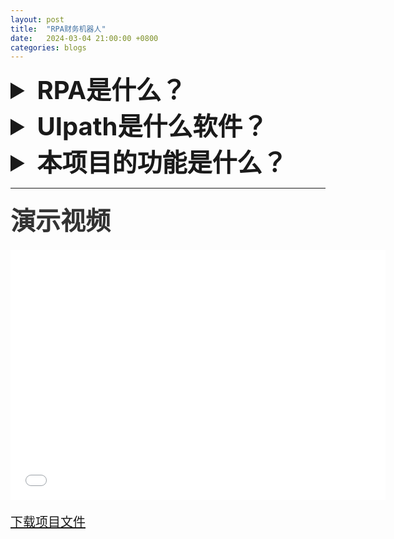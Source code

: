 ```yaml
---
layout: post
title:  "RPA财务机器人"
date:   2024-03-04 21:00:00 +0800
categories: blogs
---
```

<style>
  ptitle, summary {
    font-size: 40px; 
    font-weight: bold;
  }

  p {
    font-size: 20px;
    color: #333;
    margin-bottom: 20px;
  }
</style>

<details>
    <summary>RPA是什么？</summary>
    <p>RPA（Robotic Process Automation）是一种自动化技术，利用软件机器人或“机器人软件”执行重复性任务、处理数据、触发响应并执行标准操作。本项目采用UIpath这一软件将一系列人工操作编入了计算机程序中来达到重复执行的目的。</p>
</details>

<details>
    <summary>UIpath是什么软件？</summary>
    <p>RPA(Robotic Process Automation)中文全称为机器人流程自动化, 以自动化软件作为虚拟劳动力，依据预先设定好的程序与现有系统进行交互，并完成预期的任务。</p>
    <p>通过RPA软件编写的“机器人”程序, 可以捕捉并模拟我们日常的键盘、鼠标操作等人机交互行为，它们可以完成识别、触发、通信、文本生成等任务，自动执行重复性的业务流程。</p>
    <p>RPA是目前最受欢迎的人工智能应用技术之一，因为它允许企业在原有业务系统之上进行业务流程自动化的部署，对原有系统无需任何改造，是一种非侵入式技术。</p>
    <p>而UiPath, 是RPA领域比较受欢迎的软件之一（还有：Automation anywhere，blue prism等）。RPA能够帮助公司更好、更快、更可靠地开展业务。它还能让雇员从重复枯燥的工作中解放出来。这一技术正在改变我们对工作的认知以及我们开展工作的方式。</p>
</details>

<details>
    <summary>本项目的功能是什么？</summary>
    <p>本项目使用了UIpath的流程功能，结合excel表格中的杜邦分析法模板，让程序为您从深交所中按照筛选的条件抓取公司报表，并且从报表中自动定位到需要的财务指标，然后根据杜邦分析法模板生成出对应报表的杜邦分析表格。</p>
    <img src="../../../../assets/images/dupont.png" alt="杜邦分析计算表格模板">
    <center><p>杜邦分析计算表格模板</p></center>
    <img src="../../../../assets/images/dupont-1.png" alt="杜邦分析计算表格填入示例">
    <center><p>杜邦分析计算表格填入示例</p></center>
    <img src="../../../../assets/images/dupont-2.png" alt="杜邦分析计算表格填入示例">
    <center><p>杜邦分析展示图示例</p></center>
</details>

---
<ptitle>演示视频</ptitle>
<iframe src="//player.bilibili.com/player.html?aid=1801133700&bvid=BV1Mt42187Lc&cid=1454321281&p=1" width="600" height="400" scrolling="no" border="1" frameborder="yes" framespacing="0" allowfullscreen="true"></iframe>


<a href="../../../../assets/downloads/RPA财务机器人.zip" download>下载项目文件</a>


